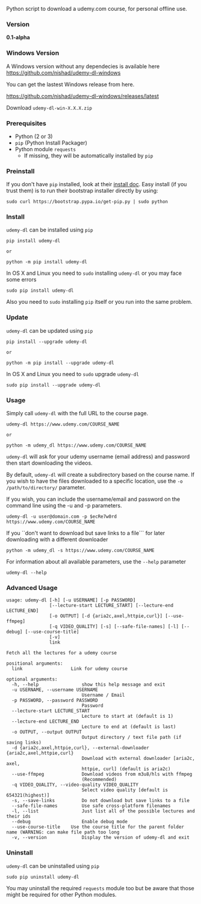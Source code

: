 Python script to download a udemy.com course, for personal offline use.

### Version
**0.1-alpha**

### Windows Version
A Windows version without any dependecies is available here  
https://github.com/nishad/udemy-dl-windows

You can get the lastest Windows release from here.

https://github.com/nishad/udemy-dl-windows/releases/latest

Download `udemy-dl-win-X.X.X.zip`


### Prerequisites

* Python (2 or 3)
* `pip` (Python Install Packager)
* Python module `requests`
  * If missing, they will be automatically installed by `pip`


### Preinstall

If you don't have `pip` installed, look at their [install doc](http://pip.readthedocs.org/en/latest/installing.html).
Easy install (if you trust them) is to run their bootstrap installer directly by using:

    sudo curl https://bootstrap.pypa.io/get-pip.py | sudo python


### Install

`udemy-dl` can be installed using `pip`

    pip install udemy-dl

``or``

    python -m pip install udemy-dl

 In OS X and Linux you need to `sudo` installing `udemy-dl` or you may face some errors

```
sudo pip install udemy-dl
```

Also you need to `sudo` installing `pip` itself or you run into the same problem. 


### Update

`udemy-dl` can be updated using `pip`

    pip install --upgrade udemy-dl
 
 
``or``

    python -m pip install --upgrade udemy-dl
    
 In OS X and Linux you need to `sudo` upgrade `udemy-dl`
 
 ```
 sudo pip install --upgrade udemy-dl
 ```

### Usage

Simply call `udemy-dl` with the full URL to the course page.

    udemy-dl https://www.udemy.com/COURSE_NAME

``or``

    python -m udemy_dl https://www.udemy.com/COURSE_NAME

`udemy-dl` will ask for your udemy username (email address) and password then start downloading the videos.

By default, `udemy-dl` will create a subdirectory based on the course name.  If you wish to have the files downloaded to a specific location, use the `-o /path/to/directory/` parameter.

If you wish, you can include the username/email and password on the command line using the -u and -p parameters.

    udemy-dl -u user@domain.com -p $ecRe7w0rd https://www.udemy.com/COURSE_NAME
 
 If you ``don't want to download but save links to a file``` for later downloading with a different downloader
 
    python -m udemy_dl -s https://www.udemy.com/COURSE_NAME

For information about all available parameters, use the `--help` parameter

    udemy-dl --help


### Advanced Usage

```
usage: udemy-dl [-h] [-u USERNAME] [-p PASSWORD]
                [--lecture-start LECTURE_START] [--lecture-end LECTURE_END]
                [-o OUTPUT] [-d {aria2c,axel,httpie,curl}] [--use-ffmpeg]
                [-q VIDEO_QUALITY] [-s] [--safe-file-names] [-l] [--debug] [--use-course-title]
                [-v]
                link

Fetch all the lectures for a udemy course

positional arguments:
  link                  Link for udemy course

optional arguments:
  -h, --help            	show this help message and exit
  -u USERNAME, --username USERNAME
							Username / Email
  -p PASSWORD, --password PASSWORD
							Password
  --lecture-start LECTURE_START
							Lecture to start at (default is 1)
  --lecture-end LECTURE_END
							Lecture to end at (default is last)
  -o OUTPUT, --output OUTPUT
							Output directory / text file path (if saving links)
  -d {aria2c,axel,httpie,curl}, --external-downloader {aria2c,axel,httpie,curl}
							Download with external downloader [aria2c, axel,
							httpie, curl] (default is aria2c)
  --use-ffmpeg          	Download videos from m3u8/hls with ffmpeg
							(Recommended)
  -q VIDEO_QUALITY, --video-quality VIDEO_QUALITY
							Select video quality [default is 654321(highest)]
  -s, --save-links      	Do not download but save links to a file
  --safe-file-names     	Use safe cross-platform filenames
  -l, --list            	Just list all of the possible lectures and their ids
  --debug               	Enable debug mode
  --use-course-title	Use the course title for the parent folder name (WARNING: can make file path too long
  -v, --version         	Display the version of udemy-dl and exit
```


### Uninstall

`udemy-dl` can be uninstalled using `pip`

    sudo pip uninstall udemy-dl

You may uninstall the required `requests` module too but be aware that those might be required for other Python modules.
